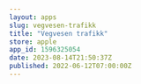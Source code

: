 ```yaml
---
layout: apps
slug: vegvesen-trafikk
title: "Vegvesen trafikk"
store: apple
app_id: 1596325054
date: 2023-08-14T21:50:37Z
published: 2022-06-12T07:00:00Z
---
```

